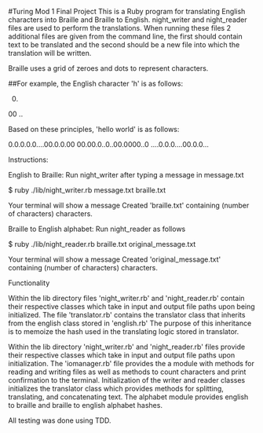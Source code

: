 #Turing Mod 1 Final Project
This is a Ruby program for translating English characters into Braille and Braille to English. night_writer and night_reader files are used to perform the translations. When running these files 2 additional files are given from the command line, the first should contain text to be translated and the second should be a new file into which the translation will be written.

Braille uses a grid of zeroes and dots to represent characters.

##For example, the English character 'h' is as follows:

0.
00
..


Based on these principles, 'hello world' is as follows:

0.0.0.0.0....00.0.0.00
00.00.0..0..00.0000..0
....0.0.0....00.0.0...

Instructions:

English to Braille:
Run night_writer after typing a message in message.txt

$ ruby ./lib/night_writer.rb message.txt braille.txt

Your terminal will show a message
Created 'braille.txt' containing (number of characters) characters.

Braille to English alphabet:
Run night_reader as follows

$ ruby ./lib/night_reader.rb braille.txt original_message.txt

Your terminal will show a message
Created 'original_message.txt' containing (number of characters) characters.
 

Functionality

Within the lib directory files 'night_writer.rb' and 'night_reader.rb' contain their respective classes which take in input and output file paths upon being initialized.  The file 'translator.rb' contains the translator class that inherits from the english class stored in 'english.rb' The purpose of this inheritance is to memoize the hash used in the translating logic stored in translator.


Within the lib directory 'night_writer.rb' and 'night_reader.rb' files provide their respective classes which take in input and output file paths upon initialization. The 'iomanager.rb' file provides the a module with methods for reading and writing files as well as methods to count characters and print confirmation to the terminal. Initialization of the writer and reader classes initializes the translator class which provides methods for splitting, translating, and concatenating text. The alphabet module provides english to braille and braille to english alphabet hashes.

All testing was done using TDD.